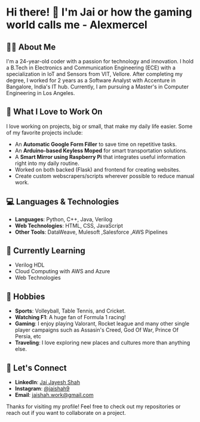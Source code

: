 <!--
**alexmercel/alexmercel** is a ✨ _special_ ✨ repository because its `README.md` (this file) appears on your GitHub profile.

Here are some ideas to get you started:

- 🔭 I’m currently working on ...
- 🌱 I’m currently learning ...
- 👯 I’m looking to collaborate on ...
- 🤔 I’m looking for help with ...
- 💬 Ask me about ...
- 📫 How to reach me: ...
- 😄 Pronouns: ...
- ⚡ Fun fact: ...
-->

# Hi there! 👋 I'm Jai or how the gaming world calls me - Alexmercel

## 👨‍💻 About Me
I'm a 24-year-old coder with a passion for technology and innovation. I hold a B.Tech in Electronics and Communication Engineering (ECE) with a specialization in IoT and Sensors from VIT, Vellore. After completing my degree, I worked for 2 years as a Software Analyst with Accenture in Bangalore, India's IT hub. Currently, I am pursuing a Master's in Computer Engineering in Los Angeles.

## 🎯 What I Love to Work On
I love working on projects, big or small, that make my daily life easier. Some of my favorite projects include:
- An **Automatic Google Form Filler** to save time on repetitive tasks.
- An **Arduino-based Keyless Moped** for smart transportation solutions.
- A **Smart Mirror using Raspberry Pi** that integrates useful information right into my daily routine.
- Worked on both backed (Flask) and frontend for creating websites.
- Create custom webscrapers/scripts wherever possible to reduce manual work.

## 💻 Languages & Technologies
- **Languages**: Python, C++, Java, Verilog
- **Web Technologies**: HTML, CSS, JavaScript
- **Other Tools**: DataWeave, Mulesoft ,Salesforce ,AWS Pipelines

## 🌱 Currently Learning
- Verilog HDL
- Cloud Computing with AWS and Azure
- Web Technologies

## 🎨 Hobbies
- **Sports**: Volleyball, Table Tennis, and Cricket.
- **Watching F1**: A huge fan of Formula 1 racing!
- **Gaming**: I enjoy playing Valorant, Rocket league and many other single player campaigns such as Assasin's Creed, God Of War, Prince Of Persia, etc
- **Traveling**: I love exploring new places and cultures more than anything else.
  
## 🔗 Let's Connect
- **LinkedIn**: [Jai Jayesh Shah](https://www.linkedin.com/in/jaishah9)
- **Instagram**: [@jaishah9](https://www.instagram.com/tra.velwithalex)
- **Email**: [jaishah.work@gmail.com](mailto:jaishah.work@gmail.com)

Thanks for visiting my profile! Feel free to check out my repositories or reach out if you want to collaborate on a project.

